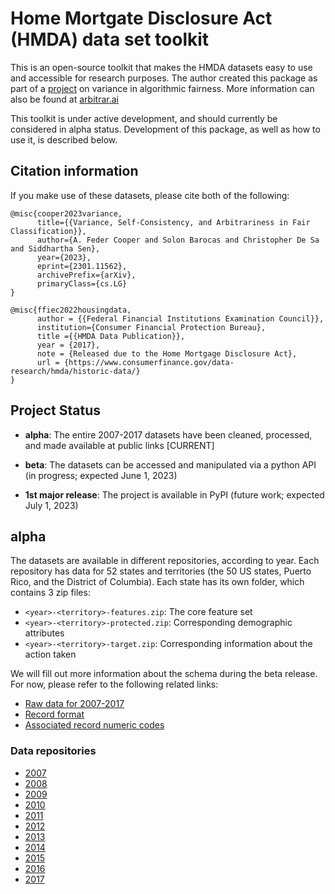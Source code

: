 # Home Mortgate Disclosure Act (HMDA) data set toolkit

This is an open-source toolkit that makes the HMDA datasets easy to use and accessible for research purposes. The author created this package as part of a [project](https://arxiv.org/abs/2301.11562) on variance in algorithmic fairness. More information can also be found at [arbitrar.ai](https://arbitrar.ai) 

This toolkit is under active development, and should currently be considered in alpha status. Development of this package, as well as how to use it, is described below.

## Citation information

If you make use of these datasets, please cite both of the following:

```
@misc{cooper2023variance,
      title={{Variance, Self-Consistency, and Arbitrariness in Fair Classification}}, 
      author={A. Feder Cooper and Solon Barocas and Christopher De Sa and Siddhartha Sen},
      year={2023},
      eprint={2301.11562},
      archivePrefix={arXiv},
      primaryClass={cs.LG}
}
```

```
@misc{ffiec2022housingdata,
	  author = {{Federal Financial Institutions Examination Council}},
      institution={Consumer Financial Protection Bureau},
      title ={{HMDA Data Publication}},
      year = {2017},
      note = {Released due to the Home Mortgage Disclosure Act},
      url = {https://www.consumerfinance.gov/data-research/hmda/historic-data/}
}
```

## Project Status

- **alpha**: The entire 2007-2017 datasets have been cleaned, processed, and made available at public links [CURRENT]

- **beta**: The datasets can be accessed and manipulated via a python API (in progress; expected June 1, 2023)

- **1st major release**: The project is available in PyPI (future work; expected July 1, 2023)


## alpha 

The datasets are available in different repositories, according to year. Each repository has data for 52 states and territories (the 50 US states, Puerto Rico, and the District of Columbia). Each state has its own folder, which contains 3 zip files: 

- `<year>-<territory>-features.zip`: The core feature set
- `<year>-<territory>-protected.zip`: Corresponding demographic attributes
- `<year>-<territory>-target.zip`: Corresponding information about the action taken

We will fill out more information about the schema during the beta release. For now, please refer to the following related links:

- [Raw data for 2007-2017](https://www.consumerfinance.gov/data-research/hmda/historic-data/?geo=nationwide&records=all-records&field_descriptions=labels)
- [Record format](https://files.consumerfinance.gov/hmda-historic-data-dictionaries/lar_record_format.pdf)
- [Associated record numeric codes](https://files.consumerfinance.gov/hmda-historic-data-dictionaries/lar_record_codes.pdf)


### Data repositories 

- [2007](https://github.com/pasta41/hmda-data-2007)
- [2008](https://github.com/pasta41/hmda-data-2008)
- [2009](https://github.com/pasta41/hmda-data-2009)
- [2010](https://github.com/pasta41/hmda-data-2010)
- [2011](https://github.com/pasta41/hmda-data-2011)
- [2012](https://github.com/pasta41/hmda-data-2012)
- [2013](https://github.com/pasta41/hmda-data-2013)
- [2014](https://github.com/pasta41/hmda-data-2014)
- [2015](https://github.com/pasta41/hmda-data-2015)
- [2016](https://github.com/pasta41/hmda-data-2016)
- [2017](https://github.com/pasta41/hmda-data-2017)
